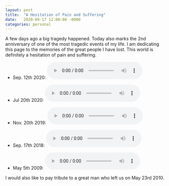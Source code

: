 ```yaml
---
layout: post
title:  "A Hesitation of Pain and Suffering"
date:   2020-09-17 12:00:00 -0000
categories: personal
---
```


A few days ago a big tragedy happened. Today also marks the 2nd anniversary of one of the most tragedic events of my life. I am dedicating this page to the memories of the great people I have lost. This world is definitely a hesitation of pain and suffering. 

* Sep. 12th 2020:
<audio src="Ney_Javani_Reza_Salehi.mp3" controls preload></audio>

* Jul 20th 2020:
<audio src="Ney_Kassaei.mp3" controls preload></audio>

* Nov. 20th 2019:
<audio src="Ney_Hazin.mp3" controls preload></audio>

* Sep. 17th 2018:
<audio src="Ney_Homayoun_Ehmed_Mihemed.mp3" controls preload></audio>

* May 5th 2009:
<audio src="Ney_sad.mp3" controls preload></audio>


I would also like to pay tribute to a great man who left us on May 23rd 2010. 
